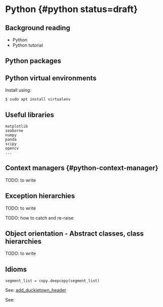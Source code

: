 # Python {#python status=draft}

## Background reading

- Python
- Python tutorial

## Python packages

## Python virtual environments

Install using:

    $ sudo apt install virtualenv

## Useful libraries

    matplotlib
    seaborne
    numpy
    panda
    scipy
    opencv
    ...

## Context managers {#python-context-manager}

TODO: to write

## Exception hierarchies

TODO: to write

TODO: how to catch and re-raise

## Object orientation - Abstract classes, class  hierarchies

TODO: to write


## Idioms

    segment_list = copy.deepcopy(segment_list)


See: [add_duckietown_header](python:duckietown_utils.add_duckietown_header)

See: [](python:duckietown_utils.download_if_not_exist)
